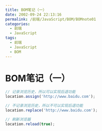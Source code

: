 ```yaml
---
title: BOM笔记（一）
date: 2002-09-24 22:13:16
permalink: /前端/JavaScript/BOM/BOMnote01
categories:
  - 前端
  - JavaScript
tags:
  - 前端
  - JavaScript
  - BOM
---
```

# BOM笔记（一）

```javascript
// 记录浏览历史，所以可以实现后退功能
location.assign('http://www.baidu.com');

// 不记录浏览历史，所以不可以实现后退功能
location.replace('http://www.baidu.com');

// 刷新浏览器
location.reload(true);
```